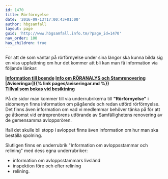 ```yaml
---
id: 1470
title: Rörförnyelse
date: '2016-09-13T17:00:43+01:00'
author: hbgsamfall
layout: page
guid: 'http://www.hbgsamfall.info.tm/?page_id=1470'
nav_order: 100
has_children: true
---
```


För att de som väntar på rörförnyelse under sina längor ska kunna bilda sig en viss uppfattning om hur det kommer att bli kan man få information via följande länkar:

**[Information till boende](/wp-content/uploads/2022/03/Etapp-5-Information-till-boende.pdf)
[Info om RÖRANALYS och Stamrenovering](/wp-content/uploads/2018/06/stamrenoveringhässelbygårds-samfällighetsförening-folder.pdf)  
[Aviseringar]({% link pages/aviseringar.md %})  
[Tillval som bokas vid besiktning](/wp-content/uploads/2022/Beställningsavi.pdf)** 

På de sidor man kommer till via underrubrikerna till **"Rörförnyelse"** i sidomenyn finns information om pågående och redan utförd rörförnyelse. Det finns även information om vad vi medlemmar behöver tänka på för att ge åtkomst vid entreprenörens utförande av Samfällighetens renovering av de gemensamma avloppsrören.

Ifall det skulle bli stopp i avloppet finns även information om hur man ska beställa spolning.

Slutligen finns en underrubrik "Information om avloppsstammar och relining" med dess egna underrubriker:
- information om avloppsstammars livsländ
- inspektion före och efter relining
- relining.
